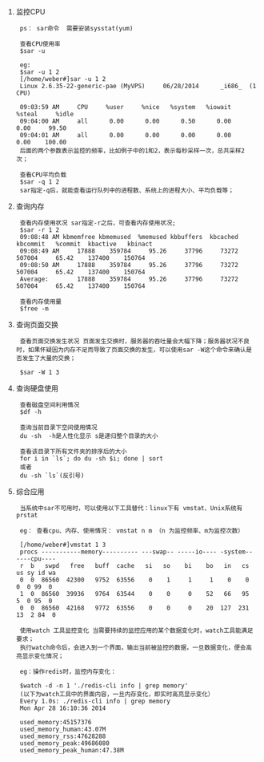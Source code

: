 1. 监控CPU

		ps： sar命令  需要安装sysstat(yum)

		查看CPU使用率
		$sar -u
		
		eg:
		$sar -u 1 2
		[/home/weber#]sar -u 1 2
		Linux 2.6.35-22-generic-pae (MyVPS)     06/28/2014      _i686_  (1 CPU)
		
		09:03:59 AM     CPU     %user     %nice   %system   %iowait    %steal     %idle
		09:04:00 AM     all      0.00      0.00      0.50      0.00      0.00     99.50
		09:04:01 AM     all      0.00      0.00      0.00      0.00      0.00    100.00
		后面的两个参数表示监控的频率，比如例子中的1和2，表示每秒采样一次，总共采样2次；
		
		查看CPU平均负载
		$sar -q 1 2
		sar指定-q后，就能查看运行队列中的进程数、系统上的进程大小、平均负载等；

2. 查询内存

		查看内存使用状况 sar指定-r之后，可查看内存使用状况;
		$sar -r 1 2
		09:08:48 AM kbmemfree kbmemused  %memused kbbuffers  kbcached  kbcommit   %commit  kbactive   kbinact
		09:08:49 AM     17888    359784     95.26     37796     73272    507004     65.42    137400    150764
		09:08:50 AM     17888    359784     95.26     37796     73272    507004     65.42    137400    150764
		Average:        17888    359784     95.26     37796     73272    507004     65.42    137400    150764

		查看内存使用量
		$free -m

3. 查询页面交换

		查看页面交换发生状况 页面发生交换时，服务器的吞吐量会大幅下降；服务器状况不良时，如果怀疑因为内存不足而导致了页面交换的发生，可以使用sar -W这个命令来确认是否发生了大量的交换；
	
		$sar -W 1 3

4. 查询硬盘使用

		查看磁盘空间利用情况
		$df -h

		查询当前目录下空间使用情况
		du -sh  -h是人性化显示 s是递归整个目录的大小

		查看该目录下所有文件夹的排序后的大小
		for i in `ls`; do du -sh $i; done | sort
		或者
		du -sh `ls`(反引号)
5. 综合应用

		当系统中sar不可用时，可以使用以下工具替代：linux下有 vmstat、Unix系统有prstat

		eg： 查看cpu、内存、使用情况： vmstat n m （n 为监控频率、m为监控次数）
		
		[/home/weber#]vmstat 1 3
		procs -----------memory---------- ---swap-- -----io---- -system-- ----cpu----
		r  b   swpd   free   buff  cache   si   so    bi    bo   in   cs us sy id wa
		0  0  86560  42300   9752  63556    0    1     1     1    0    0  0  0 99  0
		1  0  86560  39936   9764  63544    0    0     0    52   66   95  5  0 95  0
		0  0  86560  42168   9772  63556    0    0     0    20  127  231 13  2 84  0

		使用watch 工具监控变化 当需要持续的监控应用的某个数据变化时，watch工具能满足要求；
		执行watch命令后，会进入到一个界面，输出当前被监控的数据，一旦数据变化，便会高亮显示变化情况；
		
		eg：操作redis时，监控内存变化：
		
		$watch -d -n 1 './redis-cli info | grep memory'
		(以下为watch工具中的界面内容，一旦内存变化，即实时高亮显示变化）
		Every 1.0s: ./redis-cli info | grep memory   
		Mon Apr 28 16:10:36 2014
		
		used_memory:45157376
		used_memory_human:43.07M
		used_memory_rss:47628288
		used_memory_peak:49686080
		used_memory_peak_human:47.38M